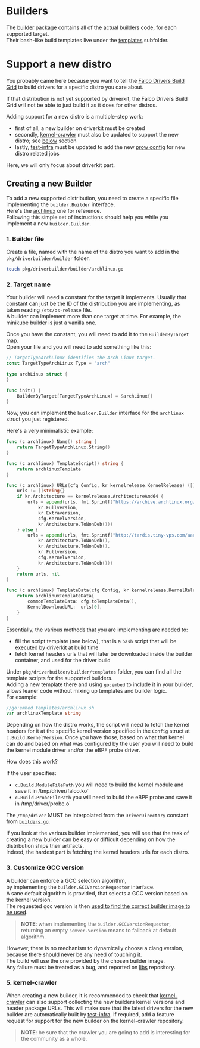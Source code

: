 # Builders

The [builder](../pkg/driverbuilder/builder) package contains all of the actual builders code, for each supported target.  
Their bash-like build templates live under the [templates](../pkg/driverbuilder/builder/templates) subfolder.

# Support a new distro

You probably came here because you want to tell the [Falco Drivers Build Grid](https://github.com/falcosecurity/test-infra/tree/master/driverkit) to
build drivers for a specific distro you care about.

If that distribution is not yet supported by driverkit, the Falco Drivers Build Grid will not be able to just build it as it does for other distros.

Adding support for a new distro is a multiple-step work:
* first of all, a new builder on driverkit must be created
* secondly, [kernel-crawler](https://github.com/falcosecurity/kernel-crawler) must also be updated to support the new distro; see [below](#5-kernel-crawler) section
* lastly, [test-infra](https://github.com/falcosecurity/test-infra) must be updated to add the new [prow config](https://github.com/falcosecurity/test-infra/tree/master/config/jobs/build-drivers) for new distro related jobs

Here, we will only focus about driverkit part.

## Creating a new Builder

To add a new supported distribution, you need to create a specific file implementing the `builder.Builder` interface.  
Here's the [archlinux](../pkg/driverbuilder/builder/archlinux.go) one for reference.  
Following this simple set of instructions should help you while you implement a new `builder.Builder`.

### 1. Builder file

Create a file, named with the name of the distro you want to add in the `pkg/driverbuilder/builder` folder.

```bash
touch pkg/driverbuilder/builder/archlinux.go
```

### 2. Target name

Your builder will need a constant for the target it implements. Usually that constant
can just be the ID of the distribution you are implementing, as taken reading `/etc/os-release` file.  
A builder can implement more than one target at time. For example, the minikube builder is just a vanilla one.

Once you have the constant, you will need to add it to the `BuilderByTarget` map.  
Open your file and you will need to add something like this:

```go
// TargetTypeArchLinux identifies the Arch Linux target.
const TargetTypeArchLinux Type = "arch"

type archLinux struct {
}

func init() {
	BuilderByTarget[TargetTypeArchLinux] = &archLinux{}
}
```

Now, you can implement the `builder.Builder` interface for the `archlinux` struct
you just registered.

Here's a very minimalistic example:

```go
func (c archlinux) Name() string {
    return TargetTypeArchlinux.String()
}

func (c archlinux) TemplateScript() string {
	return archlinuxTemplate
}

func (c archlinux) URLs(cfg Config, kr kernelrelease.KernelRelease) ([]string, error) {
    urls := []string{}
    if kr.Architecture == kernelrelease.ArchitectureAmd64 {
        urls = append(urls, fmt.Sprintf("https://archive.archlinux.org/packages/l/linux-headers/linux-headers-%s.%s-%d-%s.pkg.tar.xz",
            kr.Fullversion,
            kr.Extraversion,
            cfg.KernelVersion,
            kr.Architecture.ToNonDeb()))
    } else {
        urls = append(urls, fmt.Sprintf("http://tardis.tiny-vps.com/aarm/packages/l/linux-%s-headers/linux-%s-headers-%s-%d-%s.pkg.tar.xz",
            kr.Architecture.ToNonDeb(),
            kr.Architecture.ToNonDeb(),
            kr.Fullversion,
            cfg.KernelVersion,
            kr.Architecture.ToNonDeb()))
    }
    return urls, nil
}

func (c archlinux) TemplateData(cfg Config, kr kernelrelease.KernelRelease, urls []string) interface{} {
    return archlinuxTemplateData{
        commonTemplateData: cfg.toTemplateData(),
        KernelDownloadURL:  urls[0],
    }
}
```

Essentially, the various methods that you are implementing are needed to:
* fill the script template (see below), that is a `bash` script that will be executed by driverkit at build time
* fetch kernel headers urls that will later be downloaded inside the builder container, and used for the driver build

Under `pkg/driverbuilder/builder/templates` folder, you can find all the template scripts for the supported builders.  
Adding a new template there and using `go:embed` to include it in your builder, allows leaner code
without mixing up templates and builder logic.  
For example:

```go
//go:embed templates/archlinux.sh
var archlinuxTemplate string
```

Depending on how the distro works, the script will need to fetch the kernel headers for it at the specific kernel version specified
in the `Config` struct at `c.Build.KernelVersion`.
Once you have those, based on what that kernel can do and based on what was configured
by the user you will need to build the kernel module driver and/or the eBPF probe driver.

How does this work?

If the user specifies:

- `c.Build.ModuleFilePath` you will need to build the kernel module and save it in /tmp/driver/falco.ko`
- `c.Build.ProbeFilePath` you will need to build the eBPF probe and save it in /tmp/driver/probe.o`

The `/tmp/driver` MUST be interpolated from the `DriverDirectory` constant from [`builders.go`](/pkg/driverbuilder/builder/builders.go).

If you look at the various builder implemented, you will see that the task of creating a new builder
can be easy or difficult depending on how the distribution ships their artifacts.  
Indeed, the hardest part is fetching the kernel headers urls for each distro.

### 3. Customize GCC version

A builder can enforce a GCC selection algorithm,  
by implementing the `builder.GCCVersionRequestor` interface.  
A sane default algorithm is provided, that selects a GCC version based on the kernel version.   
The requested gcc version is then [used to find the correct builder image to be used](builder_images.md#selection-algorithm).  

> **NOTE**: when implementing the `builder.GCCVersionRequestor`, returning an empty `semver.Version` means to fallback at default algorithm.

However, there is no mechanism to dynamically choose a clang version, because there should never be any need of touching it.   
The build will use the one provided by the chosen builder image.  
Any failure must be treated as a bug, and reported on [libs](https://github.com/falcosecurity/libs) repository.

### 5. kernel-crawler

When creating a new builder, it is recommended to check that [kernel-crawler](https://github.com/falcosecurity/kernel-crawler)
can also support collecting the new builders kernel versions and header package URLs. This will make sure that the latest drivers
for the new builder are automatically built by [test-infra](https://github.com/falcosecurity/test-infra). If required, add a feature request
for support for the new builder on the kernel-crawler repository.  

> **NOTE**: be sure that the crawler you are going to add is interesting for the community as a whole.